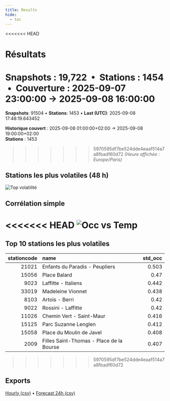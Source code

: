 ```yaml
---
title: Results
hide:
  - toc
---
```


<<<<<<< HEAD
# Résultats

**Snapshots** : 19,722 &nbsp;•&nbsp; **Stations** : 1454 &nbsp;•&nbsp; **Couverture** : 2025-09-07 23:00:00 → 2025-09-08 16:00:00  
=======
**Snapshots**: 91504  •  **Stations**: 1453  •  **Last (UTC)**: 2025-09-08 17:48:19.643452

**Historique couvert** : 2025-09-08 01:00:00+02:00 → 2025-09-08 19:00:00+02:00  
**Stations** : 1453  
>>>>>>> 5970595df7be524dde4eaaf514a7a8fbadf60d72
*(Heure affichée : Europe/Paris)*


## Stations les plus volatiles (48 h)

![Top volatilité](/assets/top_vol.png)

## Corrélation simple

<<<<<<< HEAD
![Occ vs Temp](/assets/corr_occ_temp.png)
=======
## Top 10 stations les plus volatiles
|   stationcode | name                                     |   std_occ |
|--------------:|:-----------------------------------------|----------:|
|         21021 | Enfants du Paradis - Peupliers           |     0.503 |
|         15056 | Place Balard                             |     0.47  |
|          9023 | Laffitte - Italiens                      |     0.442 |
|         33019 | Madeleine Vionnet                        |     0.438 |
|          8103 | Artois - Berri                           |     0.42  |
|          9022 | Rossini - Laffitte                       |     0.42  |
|         11026 | Chemin Vert - Saint-Maur                 |     0.416 |
|         15125 | Parc Suzanne Lenglen                     |     0.412 |
|         15058 | Place du Moulin de Javel                 |     0.408 |
|          2009 | Filles Saint-Thomas - Place de la Bourse |     0.407 |
>>>>>>> 5970595df7be524dde4eaaf514a7a8fbadf60d72

## Exports

[Hourly (csv)](/exports/velib_hourly.csv) • [Forecast 24h (csv)](/exports/velib_forecast_24h.csv)
